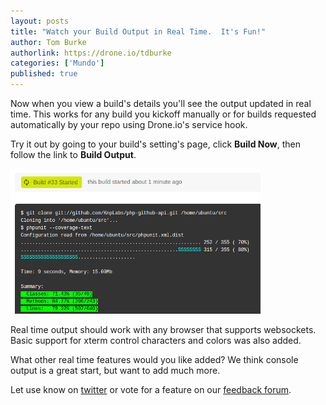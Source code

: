```yaml
---
layout: posts
title: "Watch your Build Output in Real Time.  It's Fun!"
author: Tom Burke
authorlink: https://drone.io/tdburke
categories: ['Mundo']
published: true
---
```


Now when you view a build's details you'll see the output updated in real time.  This works for any build you kickoff manually or for builds requested automatically by your repo using Drone.io's service hook.

Try it out by going to your build's setting's page, click **Build Now**, then follow the link to **Build Output**.

![Real time Output](/img/screenshot_stdout-color.png)

Real time output should work with any browser that supports websockets.  Basic support for xterm control characters and colors was also added.

What other real time features would you like added?  We think console output is a great start, but want to add much more.

Let use know on [twitter](http://twitter.com/droneio) or vote for a feature on our [feedback forum](https://drone.uservoice.com).
